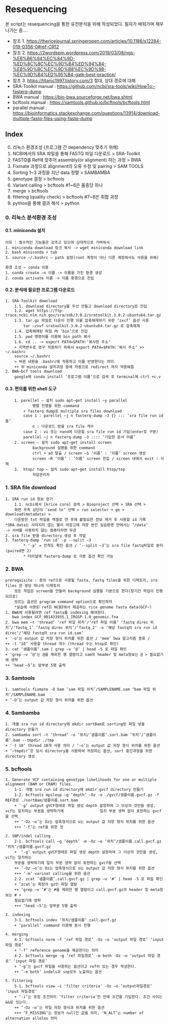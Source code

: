 # Resequencing
본 script는 resequencing을 통한 유전분석을 위해 작성되었다. 필자가 배워가며 채우나가는 중....
 + 참조 1. https://thericejournal.springeropen.com/articles/10.1186/s12284-019-0356-0#ref-CR12
 + 참조 2. https://2wordspm.wordpress.com/2019/03/08/ngs-%EB%B6%84%EC%84%9D-%ED%8C%8C%EC%9D%B4%ED%94%84-%EB%9D%BC%EC%9D%B8%EC%9D%98-%EC%9D%B4%ED%95%B4-gatk-best-practice/
 + 참조 3. https://titanic1997.tistory.com/3	 절대, 상대 경로에 대해
 + SRA-Toolkit manual : https://github.com/ncbi/sra-tools/wiki/HowTo:-fasterq-dump 
 + BWA manual : https://bio-bwa.sourceforge.net/bwa.shtml
 + bcftools manual : https://samtools.github.io/bcftools/bcftools.html
 + parallel manual : https://bioinformatics.stackexchange.com/questions/13914/download-multiple-fastq-files-using-fastq-dump
 
## Index

0. 리눅스 환경조성 (프로그램 간 dependency 맞추기 위해)
1. NCBI에서의 SRA 파일을 통해 FASTQ 파일 다운로드 > SRA-Toolkit
2. FASTQ를 Ref에 맞추어 assembly(or alignment) 하는 과정 > BWA
3. Fixmate 과정으로 alignment의 오류 수정 및 pairing > SAM TOOLS
4. Sorting 1~3 과정을 지난 data 정렬 > SAMBAMBA
5. genotype 결정 > bcftools
6. Variant calling > bcftools             #1~6은 품종당 하나
7. merge > bcftools
8. filtering (quality check) > bcftools    #7~8은 취합 과정
9. python을 통해 결과 해석 > python

### 0. 리눅스 분석환경 조성 

#### 0.1. miniconda 설치
	이유 : 필수적인 기능들은 갖추고 있으며 상대적으로 가벼워서
	1. miniconda download 링크 복사 -> wget miniconda download link
	2. bash miniconda + tab
	3. source ~/.bashrc – path 설정(root 계정이 아닌 다른 계정에서도 사용을 위해)

	환경 조성 – conda 이용
	1. conda create –n 이름 -> 이름을 가진 환경 생성
	2. conda activate 이름 -> 이름 환경으로 진입

#### 0.2. 분석에 필요한 프로그램 다운로드
	1. SRA-Toolkit download	
    	1.1. download directory를 우선 만들고 download directory로 진입
		1.2. wget https://ftp-trace.ncbi.nlm.nih.gov/sra/sdk/3.0.2/sratoolkit.3.0.2-ubuntu64.tar.gz
		1.3. tar.gz 파일로 다운이 진행 이를 압축해제하기 위한 ‘zxcf’ 옵션 사용
			tar –zxvf sratoolkit.3.0.2-ubuntu64.tar.gz 로 압축해제
		1.4. 압축해제된 파일 內 ‘bin’으로 진입
		1.5. pwd 명령어를 이용해 bin path 복사
		1.6. cd .. -> export PATH=$PATH:‘복사한 주소’
		+ 지역변수로 영구 적용하기 위해서 export PATH=$PATH:’복사 주소‘ >> ~/.bashrc
		source ~/.bashrc
		> 바뀐 내용을 .bashrc에 적용하고 이를 반영한다는 의미. 
		++ 위 miniconda 설치과정 중에 자동으로 redirect 까지 적용해줌		
	2. BWA~bcf tools download
		google에 conda install ‘프로그램 이름’으로 검색 후 terminal에 ctrl +c,v
		
#### 0.3. 편의를 위한 shell 도구
		1. parellel – 설치 sudo apt–get install –y parallel      
				병렬 진행을 위한 command
			+ fasterq dump로 multiple sra files download
			case 1 : parellel –j n fasterq-dump –3 {} ::: ‘sra file run id들’
				n : 다운로드 받을 sra file 개수  
			case 2 : vi 또는 nano에 다운할 sra file run id 기입(enter로 구분)
			parellel –j n fasterq-dump –3 :::: ‘기입한 문서 이름’
		2. screen – 설치 sudo apt–get install screen
				background 실행을 위한 command
				ctrl + ad 탈출 / screen –S ‘이름’ : ‘이름’ screen 생성 
				screen –R ‘이름’ : ‘이름’ screen 진입 / screen 내에서 exit : 삭제
		3.  htop/ top – 설치 sudo apt–get install htop/top
				작업관리자
    
### 1. SRA file download 
	1. SRA run id 정보 얻기
		1.1. ncbi에서 [krice core] 검색 > Bioproject 선택 > SRA 선택 > 
		화면 우측 상단의 ‘send to’ 선택 > run selector + go > download(metadata) > 
		다운받은 txt 파일을 엑셀로 연 후에 불필요한 정보 제거 후 사용할 id 기록
	*SRA data는 사라지지 않는 물리 저장고에 저장 본인 실습환경 안에서는 ‘/data’
	-> 서버를 사용하지 않는 컴퓨터라면 무관
	2. sra file 받을 directory 생성 후 작업
	3. fasterq-dump ‘run id’ -p --split –3
			* ‘-p’ = 진척도 확인 옵션 / ‘--split –3’는 sra file fastq파일로 분리(paired면 2)
			* 터미널에 fasterq-dump 로 각종 옵션 확인 가능
   
### 2. BWA      
	prerequisite : 종의 ref으로 사용될 fasta, fastq files을 위한 디렉토리, sra files 한 쌍당 하나의 디렉토리
		모든 작업은 screen을 만들어 background 실행을 기본으로 한다(장기간 작업이 진행되므로)
		모르는 옵션은 program command option으로 확인하자
		*실습에 사용된 ref은 NCBI에서 제공하는 rice genome fasta data(GCF~)
	1. BWA에 사용될려면 ref fasta를 indexing 해야한다. 
	   bwa index GCF_001433935.1_IRGSP-1.0_genomic.fna
	2. bwa mem –t ‘thread’ ‘ref 파일 위치’/‘ref 파일 이름’ ‘fastq direc 위치’/‘fastq_1’ ‘fastq direc 위치’/‘fastq_2’ -o ‘해당 fastq의 sra run id direc’/‘해당 fastq의 sra run id.sam’				
	+ ‘-o’는 output 값 저장 형식 위치를 위한 옵션 / ‘mem’ bwa 알고리즘 종류 / 
	++ -t ‘10’ 사용할 thread 개수 (thread 수는 htop로 확인)
	3. cat ‘샘플이름’.sam | grep –v ‘@’ | head -5 로 파일 확인 
	+ ‘grep –v ’@’는 @을 제외한 행 열람이고 sam의 header 및 meta정보는 @ > 필요없기에 생략
	++ ‘head –5’는 앞부분 5행 출력

### 3. Samtools  
	1. samtools fixmate -O bam ‘sam 파일 위치’/SAMPLENAME.sam ‘bam 파일 위치’/SAMPLENAME.bam 
	+ ‘-O’는 output 값 저장 형식 위치를 위한 옵션 
	
### 4. Sambamba  
	1. 개별 sra run id directory에 mkdir sortBam로 sorting된 파일 넣을 directory 만들기
	2. sambamba sort –t ‘thread’ –o ‘위치/’샘플이름‘.sort.bam ’위치‘/’샘플이름’.bam --tmpdir ./tmp
	+ ‘-t 10’ thread 10개 사용 의미 / ‘-o’는 output 값 저장 형식 위치를 위한 옵션 
	+ ‘—tmpdir’은 임시 directory을 사용하여 저장하는 옵션, sort 중간과정을 위한 directory 생성
	
### 5. bcftools 
	1. Generate VCF containing genotype likelihoods for one or multiple alignment (BAM or CRAM) files.
		1-1. 개별 sra run id directory에 mkdir gvcf directory 만들기
		1-2. bcftools mpileup –g ‘depth’ -Oz -o ./gvcf/샘플이름.gvcf.gz -f REF경로 ./sortBam/샘플이름.sort.bam
		+ ‘-g’ output gVCF형태로 파일 생성 depth 설정하여 그 이상의 것만을 생성, vcf는 일치하는 부분을 생략하기에 				일치 부분 생략 없이 표현하는 gvcf을 선택
		++ ‘-Oz –o’는 Oz는 압축형식으로 o는 output 값 저장 형식 위치를 위한 옵션 
		+++ ‘-f’는 ref을 위한 것

	2. SNP/indel calling
		2-1. bcftools call –g ‘depth’ -m -Oz –o ‘위치’/샘플이름.call.gvcf.gz ‘위치’/샘플이름.gvcf.gz
		+  ‘-g’ output gVCF형태로 파일 생성 depth 설정하여 그 이상의 것만을 생성, vcf는 일치하는 
		부분을 생략하기에 일치 부분 생략 없이 표현하는 gvcf을 선택
		++ ‘-Oz –o’는 Oz는 압축형식으로 o는 output 값 저장 형식 위치를 위한 옵션 
		+++ ‘-m’ varinat calling을 위한 옵션
		2-2. zcat ‘샘플이름’.call.gvcf.gz | grep –v ‘#’ | head -5 로 파일 확인 
		+ ‘zcat’는 확장자 gz인 파일 열람
		++ ‘grep –v ’#’는 #을 제외한 행 열람이고 call.gvcf.gz의 header 및 meta정보는 # > 
		필요없기에 생략
		+++ ‘head –5’는 앞부분 5행 출력

	3. indexing
		3-1. bcftools index ‘위치/샘플이름’.call.gvcf.gz
		+ ‘parallel’ command 이용해 동시 진행

	4. merging
		4-1. bcftools norm –f ‘ref 파일 경로’ -Oz –o ‘output 파일 경로’ ‘input 파일 경로’
		+ ‘-f’ reference genome을 제공한다는 의미
		4-2. bcftools merge –g ‘ref 파일경로’ -m both -Oz –o ‘output 파일 경로’ ‘input 파일 경로’	
		+ ‘-g’는 gvcf 파일을 사용하는 옵션이고 ref이 있는 경우 작성한다.
		++ ‘-m both’ indels과 snp모두 노출하는 옵션
	
	5. filtering
		5-1. bcftools view –i 'filter criteria' -Oz –o ‘output파일경로’ ‘input 파일경로’
		+ ‘-i’는 포함 조건의미 ‘filter criteria’칸 안에 조건을 기입한다. 조건 사이는 &&로 잇는다.
		++ ‘-Oz –o’는 파일 저장 형식과 위치를 위한 옵션
		+++ ‘F_MISSING’는 정보가 null인 값을 의미, ‘N_ALT’는 number of alternation alleles 의미
		
